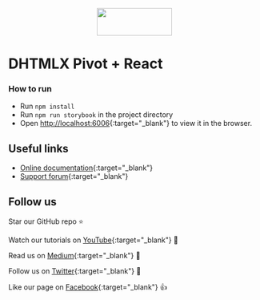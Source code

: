<p align="center">
	<a href="https://dhtmlx.github.io/react-pivot-demo/?path=/story/pivot--initialization" target="_blank">
		<img src="https://dhtmlx.github.io/react-widgets/static/logo_r.svg" width="150" height="55">
	</a>
</p>


# DHTMLX Pivot + React

### How to run
- Run `npm install`
- Run `npm run storybook` in the project directory
- Open [http://localhost:6006](http://localhost:6006){:target="_blank"} to view it in the browser.

## Useful links

- [Online  documentation](https://docs.dhtmlx.com/pivot/index.html){:target="_blank"}
- [Support forum](https://forum.dhtmlx.com/c/widgets/pivot){:target="_blank"}

## Follow us

Star our GitHub repo :star:

Watch our tutorials on [YouTube](https://www.youtube.com/user/dhtmlx/videos){:target="_blank"} :eyes:

Read us on [Medium](https://medium.com/@dhtmlx){:target="_blank"} :newspaper:

Follow us on [Twitter](https://twitter.com/dhtmlx){:target="_blank"} :feet:

Like our page on [Facebook](https://www.facebook.com/dhtmlx/){:target="_blank"} :thumbsup:
